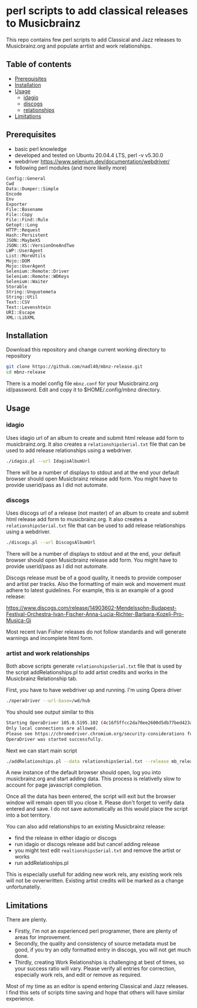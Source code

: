 # perl scripts to add classical releases to Musicbrainz

This repo contains few perl scripts to add Classical and Jazz releases to Musicbrainz.org and populate arrtist and work relationships. 

## Table of contents

<!-- toc -->

- [Prerequisites](#prerequisites)
- [Installation](#installation)
- [Usage](#usage)
  * [idagio](#idagio)
  * [discogs](#discogs)
  * [relationships](#relationships)
- [Limitations](#limitations)

<!-- tocstop -->

## Prerequisites
* basic perl knowledge
* developed and tested on Ubuntu 20.04.4 LTS, perl -v v5.30.0
* webdriver https://www.selenium.dev/documentation/webdriver/
* following perl modules (and more likelly more)
```
Config::General
Cwd
Data::Dumper::Simple
Encode
Env
Exporter
File::Basename
File::Copy
File::Find::Rule
Getopt::Long
HTTP::Request
Hash::Persistent
JSON::MaybeXS
JSON::XS::VersionOneAndTwo
LWP::UserAgent
List::MoreUtils
Mojo::DOM
Mojo::UserAgent
Selenium::Remote::Driver
Selenium::Remote::WDKeys
Selenium::Waiter
Storable
String::Unquotemeta
String::Util
Text::CSV
Text::Levenshtein
URI::Escape
XML::LibXML
```

## Installation

Download this repository and change current working directory to repository

```bash
git clone https://github.com/nadl40/mbnz-release.git
cd mbnz-release
```

There is a model config file `mbnz.conf` for your Musicbrainz.org id/password.
Edit and copy it to $HOME/.config/mbnz directory. 


## Usage

### idagio

Uses idagio url of an album to create and submit html release add form to musicbrainz.org.
It also creates a `relationshipsSerial.txt` file that can be used to add release relationships using a webdriver.

```bash
./idagio.pl --url IdagioAlbumUrl
```

There will be a number of displays to stdout and at the end your default browser should open Musicbrainz release add form. You might have to provide userid/pass as I did not automate.

### discogs

Uses discogs url of a release (not master) of an album to create and submit html release add form to musicbrainz.org.
It also creates a `relationshipsSerial.txt` file that can be used to add release relationships using a webdriver.

```bash
./discogs.pl --url DiscogsAlbumUrl
```

There will be a number of displays to stdout and at the end, your default browser should open Musicbrainz release add form. You might have to provide userid/pass as I did not automate.

Discogs release must be of a good quality, it needs to provide composer and artist per tracks. Also the formatting of main wok and movement must adhere to latest guidelines.
For example, this is an example of a good release:

https://www.discogs.com/release/14903602-Mendelssohn-Budapest-Festival-Orchestra-Ivan-Fischer-Anna-Lucia-Richter-Barbara-Kozelj-Pro-Musica-Gi

Most recent Ivan Fisher releases do not follow standards and will generate warnings and incomplete html form.

### artist and work relationships

Both above scripts generate `relationshipsSerial.txt` file that is used by the script addRelationships.pl to add artist credits and works in the Musicbrainz Relationship tab.

First, you have to have webdriver up and running. I'm using Opera driver

```bash
./operadriver --url-base=/wd/hub
```
   
You should see output similar to this

```bash
Starting OperaDriver 105.0.5195.102 (4c16f5ffcc2da70ee2600d5db77bed423ac03a5a-refs/branch-heads/5195_55@{#4}) on port 9515
Only local connections are allowed.
Please see https://chromedriver.chromium.org/security-considerations for suggestions on keeping OperaDriver safe.
OperaDriver was started successfully.
```

Next we can start main script 
```bash
./addRelationships.pl --data relationshipsSerial.txt --release mb_release_id
```
   
A new instance of the default browser should open, log you into musicbrainz.org and start adding data.
This process is relativelly slow to account for page javascript completion.

Once all the data has been entered, the script will exit but the browser window will remain open till you close it. Please don't forget to verify data entered and save. I do not save automatically as this would place the script into a bot territory.

You can also add relationships to an existing Musicbrainz release:

* find the release in either idagio or discogs
* run idagio or discogs release add but cancel adding release
* you might text edit `realtionshipsSerial.txt` and remove the artist or works
* run addRelatioships.pl

This is especially usefull for adding new work rels, any existing work rels will not be ovverwritten. Existing artist credits will be marked as a change unfortunatelly. 

## Limitations
There are plenty.
* Firstly, I'm not an experienced perl programmer, there are plenty of areas for improvement.
* Secondly, the quality and consistency of source metadata must be good, if you try an odly formatted entry in discogs, you will not get much done.
* Thirdly, creating Work Relationships is challenging at best of times, so your success ratio will vary. Please verify all entries for correction, especially work rels, and edit or remove as required.  

Most of my time as an editor is spend entering Classical and Jazz releases. I find this sets of scripts time saving and hope that others will have similar experience.
